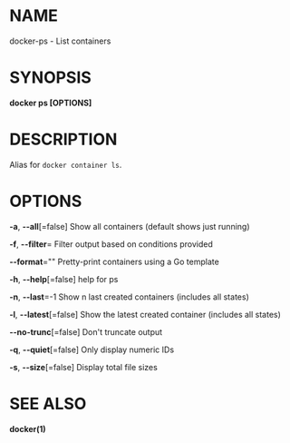 # NAME

docker-ps - List containers

# SYNOPSIS

**docker ps \[OPTIONS\]**

# DESCRIPTION

Alias for `docker container ls`.

# OPTIONS

**-a**, **--all**\[=false\] Show all containers (default shows just running)

**-f**, **--filter**= Filter output based on conditions provided

**--format**="" Pretty-print containers using a Go template

**-h**, **--help**\[=false\] help for ps

**-n**, **--last**=-1 Show n last created containers (includes all states)

**-l**, **--latest**\[=false\] Show the latest created container (includes all states)

**--no-trunc**\[=false\] Don't truncate output

**-q**, **--quiet**\[=false\] Only display numeric IDs

**-s**, **--size**\[=false\] Display total file sizes

# SEE ALSO

**docker(1)**
